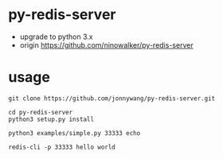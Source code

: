
# py-redis-server
* upgrade to python 3.x
* origin https://github.com/ninowalker/py-redis-server

# usage
```
git clone https://github.com/jonnywang/py-redis-server.git

cd py-redis-server
python3 setup.py install

python3 examples/simple.py 33333 echo

redis-cli -p 33333 hello world
```
